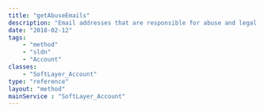 ```yaml
---
title: "getAbuseEmails"
description: "Email addresses that are responsible for abuse and legal inquiries on behalf of an account. For instance, new legal and abuse tickets are sent to these addresses."
date: "2018-02-12"
tags:
    - "method"
    - "sldn"
    - "Account"
classes:
    - "SoftLayer_Account"
type: "reference"
layout: "method"
mainService : "SoftLayer_Account"
---
```

